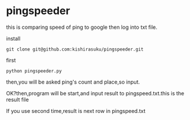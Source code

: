 # pingspeeder
<p>this is comparing speed of ping to google then log into txt file.</p>
<p>install</p>
<code>git clone git@github.com:kishirasuku/pingspeeder.git</code>
<p>first</p>
<code>python pingspeeder.py</code>
<p>then,you will be asked ping's count and place,so input.</p>
<p>OK?then,program will be start,and input result to pingspeed.txt.this is the result file</p>
<p></p>
<p>If you use second time,result is next row in pingspeed.txt</p>


